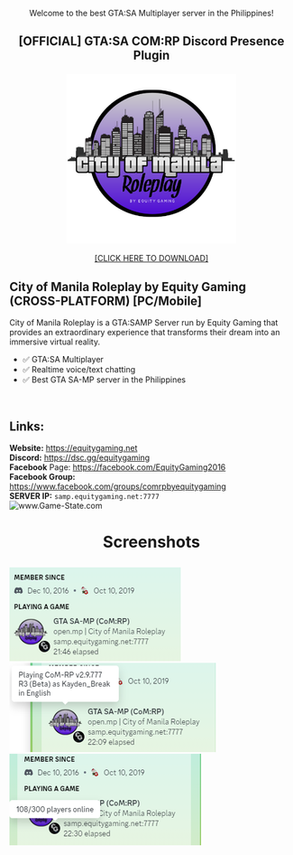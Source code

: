 <p align="center">Welcome to the best GTA:SA Multiplayer server in the Philippines!</p>

## <p align="center">[OFFICIAL] GTA:SA COM:RP Discord Presence Plugin</p>
<p align="center">
  <img src="https://github.com/equitygamingph/comrp_mobile/blob/main/Images/comrp.png" height="auto" width="300px">
</p>
<p align="center">
<a href="https://github.com/equitygamingph/comrp_mobile/releases/tag/v1.0.2">[CLICK HERE TO DOWNLOAD]</a>
</p>

## **City of Manila Roleplay by Equity Gaming (CROSS-PLATFORM) [PC/Mobile]**
 City of Manila Roleplay is a GTA:SAMP Server run by Equity Gaming that provides an extraordinary experience that transforms their dream into an immersive virtual reality.

- ✅ GTA:SA Multiplayer
- ✅ Realtime voice/text chatting
- ✅ Best GTA SA-MP server in the Philippines

<br />

## **Links:**
**Website:** https://equitygaming.net <br/>
**Discord:** https://dsc.gg/equitygaming <br/>
**Facebook** Page: https://facebook.com/EquityGaming2016 <br/>
**Facebook Group:** https://www.facebook.com/groups/comrpbyequitygaming <br/>
**SERVER IP:** `samp.equitygaming.net:7777` <br/>
<img src="http://www.game-state.com/15.235.160.99:7777/430x73_FFFFFF_FF9900_000000_000000.png" alt="www.Game-State.com" style="border-style: none; height: auto; width: 500px;">


# <p align="center">Screenshots</p>
![information](https://github.com/equitygamingph/discord_presence/blob/main/dsc_presence_1.png)
<br />
![information](https://github.com/equitygamingph/discord_presence/blob/main/dsc_presence_2.png)
<br />
![information](https://github.com/equitygamingph/discord_presence/blob/main/dsc_presence_3.png)
